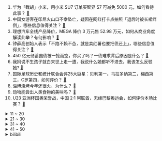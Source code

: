 1. 华为「截胡」小米，用小米 SU7 订单买智界 S7 可减免 5000 元，如何看待此事？ [:link:](https://www.zhihu.com/question/653742472)
2. 中国女游客在印尼火山口不幸坠亡，疑因在网红打卡点拍照「退后时被长裙绊倒」，哪些信息值得关注？ [:link:](https://www.zhihu.com/question/653628398)
3. 理想汽车全线产品降价，MEGA 降价 3 万元售 52.98 万元，如何从商业角度解读此举？有何影响？ [:link:](https://www.zhihu.com/question/653718773)
4. 钟薛高创始人表示「不跑不赖不怂，就是卖红薯也要把债还上」，哪些信息值得关注？ [:link:](https://www.zhihu.com/question/653730459)
5. 450 亿元储蓄国债被一抢而空，你买了吗？一债难求背后原因是什么？ [:link:](https://www.zhihu.com/question/653730027)
6. 我妈说不生孩子就白来世上走一遭，我说什么她都听不进去，我该怎么反驳她? [:link:](https://www.zhihu.com/question/653543596)
7. 国际足球历史和统计联合会评25大巨星：贝利第一，马拉多纳第二，梅西第三，C罗第四，如何评价？ [:link:](https://www.zhihu.com/question/653768815)
8. 淄博烧烤今年还很火，为什么？ [:link:](https://www.zhihu.com/question/653296411)
9. 动物能尝出人类食物的美味吗？ [:link:](https://www.zhihu.com/question/267941723)
10. U23 亚洲杯国奥荣誉战，中国 2:1 阿联酋，无缘巴黎奥运会，如何评价本场比赛？ [:link:](https://www.zhihu.com/question/653776439)
<details>
<summary>11 ~ 20</summary>

11. 问界新M5将于4月23日发布，新车有哪些亮点值得期待？售价会低于小米SU7吗？ [:link:](https://www.zhihu.com/question/653742272)
12. 文笔挑战：“人生苦短，草木易凋________”，你会怎么接下一句？ [:link:](https://www.zhihu.com/question/653509278)
13. 可以分享一些你特别喜欢的文案吗？ [:link:](https://www.zhihu.com/question/653628858)
14. 为什么外境是内心的投射？ [:link:](https://www.zhihu.com/question/646571623)
15. 从学校毕业之后还能如何提升自己的写作能力？ [:link:](https://www.zhihu.com/question/652524773)
16. 乔峰从未有过奇遇，为什么年仅三十就罕见敌手了？ [:link:](https://www.zhihu.com/question/508558557)
17. 如何看待张维为认为中世纪全欧洲只有不到100本羊皮书？ [:link:](https://www.zhihu.com/question/653777895)
18. 雷军回应智界 S7 「截胡」小米 SU7 订单：若用户实在着急，国内新能源汽车都不错，如何评价？ [:link:](https://www.zhihu.com/question/653749824)
19. 东北那么冷为什么没有形成吃辣椒驱寒的饮食习惯？ [:link:](https://www.zhihu.com/question/649670716)
20. 如何看待最近王小川、江南春、陈向东 三位大佬为「阿里云」点赞？ [:link:](https://www.zhihu.com/question/653342484)
</details>
<details>
<summary>21 ~ 30</summary>

21. 如何看待华为 Pura70 系列一经开卖就被抢售一空？ [:link:](https://www.zhihu.com/question/653303416)
22. 菲美启动 2024 年度「肩并肩」联合军演，哪些信息值得警惕？ [:link:](https://www.zhihu.com/question/653723817)
23. 为什么可以好汉俯首帖耳，情商极高的宋江，却搞不定阎婆惜？ [:link:](https://www.zhihu.com/question/528286149)
24. 有了孩子以后，你生活最大的变化是什么？ [:link:](https://www.zhihu.com/question/653119670)
25. 美国国务卿布林肯将于 4 月 24 日至 26 日访华，哪些信息值得关注？会给中美关系带来哪些影响？ [:link:](https://www.zhihu.com/question/653743282)
26. 如何评价《原神》希格雯的立绘？ [:link:](https://www.zhihu.com/question/653757697)
27. 你和你的男/女朋友在暧昧期有什么甜甜的小细节，小说里的也可以贴上来啊？ [:link:](https://www.zhihu.com/question/323521261)
28. 如何看待 2024 年4月 22日A股市场行情? [:link:](https://www.zhihu.com/question/653740243)
29. 上海严禁住酒店「强制刷脸」，忘带身份证刷脸「应明确征得本人同意」，如何看待这一调整？ [:link:](https://www.zhihu.com/question/653740485)
30. 持续强降雨已致广东 4 人遇难，仍有 10 人失联，强降雨还将持续多久？救援情况如何？ [:link:](https://www.zhihu.com/question/653760049)
</details>
<details>
<summary>31 ~ 40</summary>

31. 4 月 LPR 报价出炉，1 年期和 5 年期利率均维持不变，如何解读？哪些信息值得关注？ [:link:](https://www.zhihu.com/question/653724364)
32. 长枪阵真的怕弓箭吗？如果怕，为什么使用得那么多呢？ [:link:](https://www.zhihu.com/question/653478032)
33. 为什么女频文比起杀人全家，更喜欢让仇人悲惨的活着？ [:link:](https://www.zhihu.com/question/653234499)
34. 《飘》女主斯嘉丽/郝思嘉的性格是怎么形成的? [:link:](https://www.zhihu.com/question/498968289)
35. 如何看待2024成都 LOL MSI小组赛抽签抽到TES和GAM同组？ [:link:](https://www.zhihu.com/question/653577844)
36. 人工智能对哪些行业带来的影响最大，普通人应该如何规避风险？ [:link:](https://www.zhihu.com/question/649114294)
37. 台湾 1 小时内发生 10 起地震，均为莲花强震余震，台湾地区地震频发原因是什么，有哪些信息值得关注？ [:link:](https://www.zhihu.com/question/653768554)
38. 有没有一张照片展示出你家小猫在放空放松的时刻？ [:link:](https://www.zhihu.com/question/652221579)
39. 渡边雄太自己将结束 NBA 生涯，下赛季回归日本联赛，这背后有何原因？ [:link:](https://www.zhihu.com/question/653541494)
40. 财政部数据显示，一季度房产税收入 1051 亿元，同比增长 21 % ，哪些信息值得关注？ [:link:](https://www.zhihu.com/question/653749894)
</details>
<details>
<summary>41 ~ 50</summary>

41. 如何看待 4 月 22 日华为 Pura70 Pro+ 先锋开售？华为 Pura70 系列如何选购？ [:link:](https://www.zhihu.com/question/653723942)
42. 和婆婆住一起，无论大事小事，她总是偏向儿子，怎么办？ [:link:](https://www.zhihu.com/question/653617992)
43. 历史上有哪些不为人所熟知的小朝廷？ [:link:](https://www.zhihu.com/question/40922626)
44. 你为何喜欢赵丽颖林更新的CP？ [:link:](https://www.zhihu.com/question/652566569)
45. 英文里真的没有“孝顺”“心疼”“辛苦”这些词吗？有哪些类似的、外语无法准确翻译的词汇？又是怎么造成的？ [:link:](https://www.zhihu.com/question/651337856)
46. 假如想储存一百万t个0，用什么压缩比较好? [:link:](https://www.zhihu.com/question/653305534)
47. AI时代企业想保持领先，如何选择用云，为什么选择阿里云？ [:link:](https://www.zhihu.com/question/653341724)
48. 谁说地理人不浪漫，你知道哪些地理人的浪漫的句子？ [:link:](https://www.zhihu.com/question/653700473)
49. 你会因为作业多写不完帮孩子做吗？ [:link:](https://www.zhihu.com/question/653520503)
50. 你们会觉得送外卖还丢人吗？ [:link:](https://www.zhihu.com/question/652811713)
</details><details>
<summary>bilibili</summary>

</details>